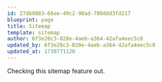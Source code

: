 ```yaml
---
id: 27db9083-66ee-49c2-98ad-700ddd3fd217
blueprint: page
title: Sitemap
template: sitemap
author: 6f3e28c3-028e-4aeb-a364-42afa4eec5c0
updated_by: 6f3e28c3-028e-4aeb-a364-42afa4eec5c0
updated_at: 1730771120
---
```


Checking this sitemap feature out.
